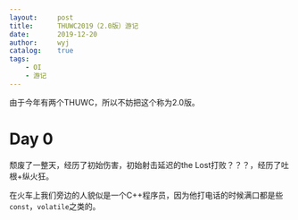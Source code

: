 ```yaml
---
layout:		post
title:		THUWC2019（2.0版）游记
date:		2019-12-20
author:		wyj
catalog:	true
tags:
    - OI
    - 游记
---
```


由于今年有两个THUWC，所以不妨把这个称为2.0版。

# Day 0

颓废了一整天，经历了初始伤害，初始射击延迟的the Lost打败？？？，经历了吐根+纵火狂。

在火车上我们旁边的人貌似是一个C++程序员，因为他打电话的时候满口都是些`const`，`volatile`之类的。
